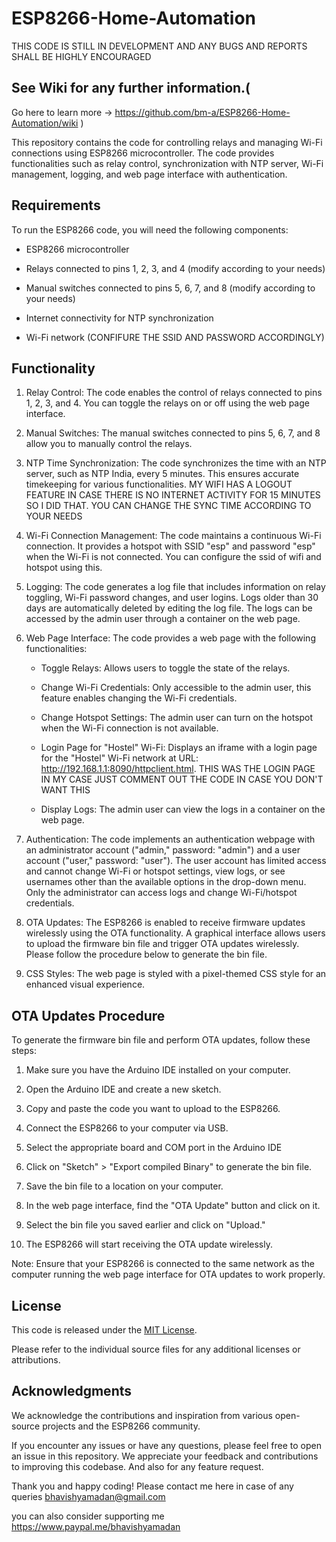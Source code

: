 # ESP8266-Home-Automation
THIS CODE IS STILL IN DEVELOPMENT AND ANY BUGS AND REPORTS SHALL BE HIGHLY ENCOURAGED 
##  See Wiki for any further information.(
Go here to learn more -> https://github.com/bm-a/ESP8266-Home-Automation/wiki )


This repository contains the code for controlling relays and managing Wi-Fi connections using ESP8266 microcontroller. The code provides functionalities such as relay control, synchronization with NTP server, Wi-Fi management, logging, and web page interface with authentication.

## Requirements

To run the ESP8266 code, you will need the following components:

- ESP8266 microcontroller

- Relays connected to pins 1, 2, 3, and 4 (modify according to your needs)

- Manual switches connected to pins 5, 6, 7, and 8 (modify according to your needs)

- Internet connectivity for NTP synchronization

- Wi-Fi network (CONFIFURE THE SSID AND PASSWORD ACCORDINGLY)

## Functionality

1. Relay Control: The code enables the control of relays connected to pins 1, 2, 3, and 4. You can toggle the relays on or off using the web page interface.

2. Manual Switches: The manual switches connected to pins 5, 6, 7, and 8 allow you to manually control the relays.

3. NTP Time Synchronization: The code synchronizes the time with an NTP server, such as NTP India, every 5 minutes. This ensures accurate timekeeping for various functionalities. MY WIFI HAS A LOGOUT FEATURE IN CASE THERE IS NO INTERNET ACTIVITY FOR 15 MINUTES SO I DID THAT. YOU CAN CHANGE THE SYNC TIME ACCORDING TO YOUR NEEDS

4. Wi-Fi Connection Management: The code maintains a continuous Wi-Fi connection. It provides a hotspot with SSID "esp" and password "esp" when the Wi-Fi is not connected. You can configure the ssid of wifi and hotspot using this.

5. Logging: The code generates a log file that includes information on relay toggling, Wi-Fi password changes, and user logins. Logs older than 30 days are automatically deleted by editing the log file. The logs can be accessed by the admin user through a container on the web page.

6. Web Page Interface: The code provides a web page with the following functionalities:

   - Toggle Relays: Allows users to toggle the state of the relays.

   - Change Wi-Fi Credentials: Only accessible to the admin user, this feature enables changing the Wi-Fi credentials.

   - Change Hotspot Settings: The admin user can turn on the hotspot when the Wi-Fi connection is not available.

   - Login Page for "Hostel" Wi-Fi: Displays an iframe with a login page for the "Hostel" Wi-Fi network at URL: http://192.168.1.1:8090/httpclient.html. THIS WAS THE LOGIN PAGE IN MY CASE JUST COMMENT OUT THE CODE IN CASE YOU DON'T WANT THIS

   - Display Logs: The admin user can view the logs in a container on the web page.

7. Authentication: The code implements an authentication webpage with an administrator account ("admin," password: "admin") and a user account ("user," password: "user"). The user account has limited access and cannot change Wi-Fi or hotspot settings, view logs, or see usernames other than the available options in the drop-down menu. Only the administrator can access logs and change Wi-Fi/hotspot credentials.

8. OTA Updates: The ESP8266 is enabled to receive firmware updates wirelessly using the OTA functionality. A graphical interface allows users to upload the firmware bin file and trigger OTA updates wirelessly. Please follow the procedure below to generate the bin file.

9. CSS Styles: The web page is styled with a pixel-themed CSS style for an enhanced visual experience.

## OTA Updates Procedure

To generate the firmware bin file and perform OTA updates, follow these steps:

1. Make sure you have the Arduino IDE installed on your computer.

2. Open the Arduino IDE and create a new sketch.

3. Copy and paste the code you want to upload to the ESP8266.

4. Connect the ESP8266 to your computer via USB.

5. Select the appropriate board and COM port in the Arduino IDE


6. Click on "Sketch" > "Export compiled Binary" to generate the bin file.

7. Save the bin file to a location on your computer.

8. In the web page interface, find the "OTA Update" button and click on it.

9. Select the bin file you saved earlier and click on "Upload."

10. The ESP8266 will start receiving the OTA update wirelessly.

Note: Ensure that your ESP8266 is connected to the same network as the computer running the web page interface for OTA updates to work properly.

## License

This code is released under the [MIT License](https://opensource.org/licenses/MIT).

Please refer to the individual source files for any additional licenses or attributions.

## Acknowledgments

We acknowledge the contributions and inspiration from various open-source projects and the ESP8266 community.

If you encounter any issues or have any questions, please feel free to open an issue in this repository. We appreciate your feedback and contributions to improving this codebase. And also for any feature request.

Thank you and happy coding!
Please contact me here in case of any queries
bhavishyamadan@gmail.com



you can also consider supporting me 
https://www.paypal.me/bhavishyamadan


